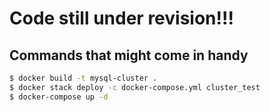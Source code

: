 # Code still under revision!!!

## Commands that might come in handy

```sh
$ docker build -t mysql-cluster .
$ docker stack deploy -c docker-compose.yml cluster_test
$ docker-compose up -d
```

